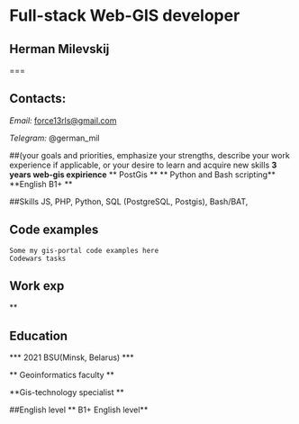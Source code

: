 # Full-stack Web-GIS developer
## Herman Milevskij
===

 ## Contacts: 
*Email:*
force13rls@gmail.com

*Telegram:*
@german_mil

##(your goals and priorities, emphasize your strengths, describe your work experience if applicable, or your desire to learn and acquire new skills 
**3 years web-gis expirience**
** PostGis **
** Python and Bash scripting**
**English B1+ **

##Skills 
JS, PHP, Python, SQL (PostgreSQL, Postgis), Bash/BAT, 
## Code examples 
```
Some my gis-portal code examples here
Codewars tasks
```
## Work exp 
**
## Education 

*** 2021 BSU(Minsk, Belarus) ***

** Geoinformatics faculty **

**Gis-technology specialist **

##English level
** B1+ English level**
